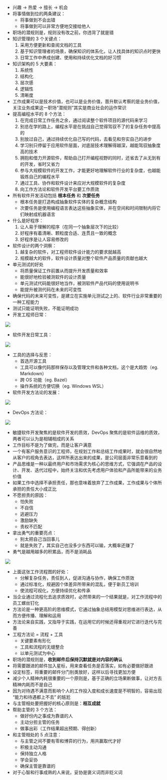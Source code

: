 - 兴趣 -> 热爱 -> 擅长 -> 机会
- 将事情做到位的两条建议：
  - 将事做到不会出错
  - 将事做到可以非常方便地交接给他人
- 职场的潜规则是，规则没有改之前，你违背了就是错
- 知识管理的 3 个关键点：
  1. 采用方便更新和查阅文档的工具
  2. 基于知识管理者的场景，确保知识的体系化，让人找具体的知识点时更快
  3. 日常工作中养成创建、使用和持续优化文档的好习惯
- 知识架构的 5 大要素：
  1. 系统性
  2. 结构化
  3. 层次感
  4. 逻辑性
  5. 清晰度
- 工作成果可以是技术价值，也可以是业务价值，晋升默认考察的是业务价值，关注业务成果这一职场“潜规则”其实是商业社会的运作常识
- 提高编程水平的 8 个方法：
  1. 在完成日常工作任务之余，通过阅读整个软件项目的源代码来学习
  2. 别总在学的路上，编程水平是在挑战自己觉得驾驭不了的复杂任务中提高的
  3. 别放过自己，通过持续优化自己写的代码，去看见和夯实自己的进步
  4. 学习别只停留于应用软件层面，对底层技术理解得越深，越能驾驭抽象度高的技术
  5. 拥抱和借力开源软件，帮助自己打开编程视野的同时，还省去了从无到有的开发，省时又省力
  6. 参与大规模软件的开发工作，才能更好地理解软件行业的复杂度，也越能锻炼自己的编程水平
  7. 通过工具、协作和软件设计来应对大规模软件的复杂度
  8. 向工作方法论和软件开发平台要工作质效
- 所有软件开发活动包括 **根本任务** 和 **次要任务**
  - 根本任务是打造构成抽象软件实体的复杂概念结构
  - 次要任务是使用编程语言表达这些抽象实体，并在空间和时间限制内将它们映射成机器语言
- 什么是好程序：
  1. 让人易于理解的程序（在同一个抽象层次下的比较）
  2. 好程序有着清晰、颗粒度合适、连贯且一致的概念
  3. 好程序是让人容易修改的
- 软件设计的两个洞察：
  1. 越复杂的软件，对工程师软件设计能力的要求就越高
  2. 规模越大的软件，软件设计质量对整个软件产品质量的贡献也越大
- 单元测试的好处
  - 将质量保证工作前置从而提升开发质量和效率
  - 能很好地检验被测软件的设计质量
  - 单元测试代码能很好地当作，被测软件产品代码的使用说明书
  - 能提升被测代码在未来的可变性
- 确保代码的未来可变性，是建立在实施单元测试之上的、软件行业非常重要的一种工程能力
- 测试只能证明失败，不能证明成功
- 开发工程师日常：

![](/assets/geektime/engineer_daily_activity.png)

- 软件开发日常工具：

![](/assets/geektime/engineer_daily_tool.png)

- 工具的选择与反思：
  - 首选开源工具
  - 工具可以像代码那样保存以及管理文件和各种文档，这个是大趋势（eg. Markdown）
  - 跨 OS 功能（eg. Bazel）
  - 操作系统的方便切换（eg. Windows WSL）
- 软件开发方法论的发展：

![](/assets/geektime/software_devlopment_envolve.png)

- DevOps 方法论：

![](/assets/geektime/devops_flow.png)

- 敏捷软件开发聚焦的是软件开发的质效，DevOps 聚焦的是软件运维的质效，两者可以认为是相辅相成的关系
- 工作目标不是为了做完，而是让客户满意
- 一个有客户服务意识的工程师，在规划工作和总结工作成果时，就会很自然地从客户的视角去表达，这样所表达出来的成果，是公司层面非常乐意看到的
- 产品思维是一种以最终用户和市场需求为核心的思维方式，它强调在产品的设计、开发、迭代过程中，始终关注和优先考虑用户体验和产品所能带来的业务价值
- 如果工作中选择不承担责任，那也意味着放弃了工作成果，工作成果与个体所承担的责任大小成正比
- 不愿担责的原因：
  - 怕失败
  - 不自信
  - 逃避压力
  - 激励缺失
  - 责权不匹配
- 拿出勇气的重要亮点：
  - 别太把自己当回事儿
  - 就是失败了，其实自己也没多少东西可以输，大概率还赚了
- 勇气是越用越多的积累品，而不是消耗品

![](/assets/geektime/engineer_work_steps.png)

- 上面这张工作流程图的好处：
  - 分解复杂任务，责任到人，促进沟通与协作，确保工作质效
  - 通过标准化，规避因个体差异所带来的混乱，便于新员工培训
  - 使流程可视化，方便持续优化和传承
- 当企业通过流程化去追求质效时，必然带来的一个结果就是，对工作流程中的员工螺丝钉化
- 方法论是一种更高阶的思维模式，它通过抽象总结用模型对思维进行表达，从而方便传播、理解和运用
- 方法论来自实践，又指导于实践，在运用它的时候还得重视对它进行迭代与完善
- 工程方法论 = 流程 + 工具
  - 关键要素有形化
  - 工具和流程的无缝整合
  - 以单元测试为中心
- 职场的潜规则是，**收到邮件后保持沉默就是对内容的确认**
- 将需要跟进的邮件加入星标，用来查看任务是否落实，如有必要做好跟进
- 设定标签，将重要的邮件分门别类放好，这样以后寻找更加方便
- 减少个人精神内耗很重要的一个原则是，基于正确的立场果断做事，让对方去精神内耗而不是自己
- 因为对待遇不满意而影响个人的工作投入度和成长速度是不明智的，容易出现 “能力和待遇都上不去” 的尴尬
- 与主管相处要把握好的核心原则是：**相互成就**
- 帮助主管的 3 个方法：
  - 做好份内之事成为靠谱的人
  - 主动分担主管的任务
  - 做事出彩（工作结果超出预期、得创新）
- 和主管相处的 5 点注意：
  - 与主管之间不要有零和博弈的行为，用共赢取代才好
  - 积极主动沟通
  - 保持独立人格
  - 学会妥协
  - 确保主管是靠谱的
- 对于心智和行事成熟的人来说，妥协是褒义词而非贬义词
